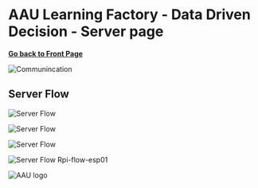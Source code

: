 # AAU Learning Factory - Data Driven Decision - Server page

**[Go back to Front Page](README.md)**

![Communincation](https://github.com/glinvad/AAU_Learning_Factory_-_Data_driven_decision/blob/main/Pictures/communication.png)

## Server Flow
![Server Flow](https://github.com/glinvad/AAU_Learning_Factory_-_Data_driven_decision/blob/main/Pictures/Rpi-flow.png)

![Server Flow](https://github.com/glinvad/AAU_Learning_Factory_-_Data_driven_decision/blob/main/Pictures/Rpi-flow-esp01.png)

![Server Flow](https://github.com/glinvad/AAU_Learning_Factory_-_Data_driven_decision/blob/main/Pictures/Rpi-flow-esp02.png)

![Server Flow](https://github.com/glinvad/AAU_Learning_Factory_-_Data_driven_decision/blob/main/Pictures/Rpi-flow-PLC.png)
Rpi-flow-esp01

![AAU logo](https://github.com/glinvad/AAU_Learning_Factory_-_Data_driven_decision/blob/main/Pictures/AAUlogo.png)
